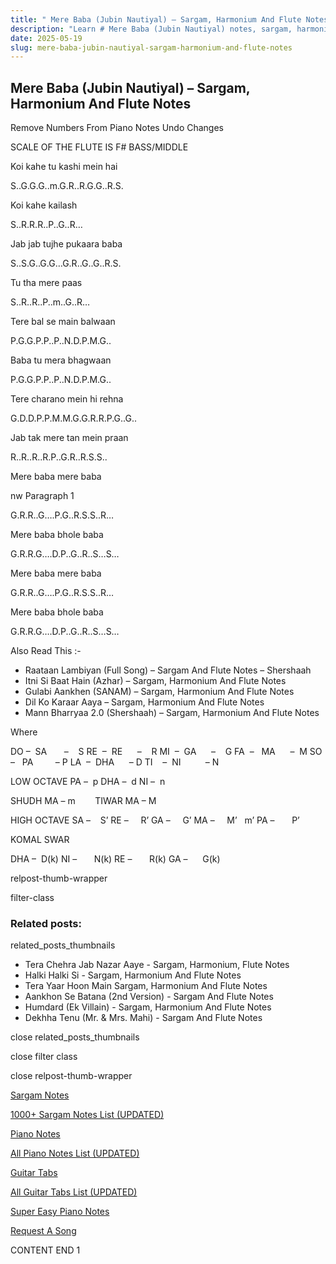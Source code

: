 ```yaml
---
title: " Mere Baba (Jubin Nautiyal) – Sargam, Harmonium And Flute Notes"
description: "Learn # Mere Baba (Jubin Nautiyal) notes, sargam, harmonium notations and flute notes. Easy step-by-step tutorial for beginners."
date: 2025-05-19
slug: mere-baba-jubin-nautiyal-sargam-harmonium-and-flute-notes
---
```


## Mere Baba (Jubin Nautiyal) – Sargam, Harmonium And Flute Notes

Remove Numbers From Piano Notes
Undo Changes

SCALE OF THE FLUTE IS F# BASS/MIDDLE

Koi kahe tu kashi mein hai

S..G.G.G..m.G.R..R.G.G..R.S.

Koi kahe kailash

S..R.R.R..P..G..R…

Jab jab tujhe pukaara baba

S..S.G..G.G…G.R..G..G..R.S.

Tu tha mere paas

S..R..R..P..m..G..R…

Tere bal se main balwaan

P.G.G.P.P..P..N.D.P.M.G..

Baba tu mera bhagwaan

P.G.G.P.P..P..N.D.P.M.G..

Tere charano mein hi rehna

G.D.D.P.P.M.M.G.G.R.R.P.G..G..

Jab tak mere tan mein praan

R..R..R..R.P..G.R..R.S.S..

Mere baba mere baba

nw Paragraph 1

G.R.R..G….P.G..R.S.S..R…

Mere baba bhole baba

G.R.R.G….D.P..G..R..S…S…

Mere baba mere baba

G.R.R..G….P.G..R.S.S..R…

Mere baba bhole baba

G.R.R.G….D.P..G..R..S…S…

Also Read This :-

- Raataan Lambiyan (Full Song) – Sargam And Flute Notes – Shershaah
- Itni Si Baat Hain (Azhar) – Sargam, Harmonium And Flute Notes
- Gulabi Aankhen (SANAM) – Sargam, Harmonium And Flute Notes
- Dil Ko Karaar Aaya – Sargam, Harmonium And Flute Notes
- Mann Bharryaa 2.0 (Shershaah) – Sargam, Harmonium And Flute Notes

Where

DO –  SA       –    S
RE  –  RE      –    R
MI  –  GA      –    G
FA  –   MA      –  M
SO  –   PA         – P
LA  –  DHA      – D
TI    –  NI          – N

LOW OCTAVE
PA –  p
DHA –  d
NI –  n

SHUDH MA – m        TIWAR MA – M

HIGH OCTAVE
SA –    S’
RE –     R’
GA –     G’
MA –     M’   m’
PA –       P’

KOMAL SWAR

DHA –  D(k)
NI –       N(k)
RE –       R(k)
GA –      G(k)

relpost-thumb-wrapper

filter-class

### Related posts:

related_posts_thumbnails

- Tera Chehra Jab Nazar Aaye - Sargam, Harmonium, Flute Notes
- Halki Halki Si - Sargam, Harmonium And Flute Notes
- Tera Yaar Hoon Main Sargam, Harmonium And Flute Notes
- Aankhon Se Batana (2nd Version) - Sargam And Flute Notes
- Humdard (Ek Villain) - Sargam, Harmonium And Flute Notes
- Dekhha Tenu (Mr. & Mrs. Mahi) - Sargam And Flute Notes

close related_posts_thumbnails

close filter class

close relpost-thumb-wrapper

[Sargam Notes](/sargam-notes.html)

[1000+ Sargam Notes List (UPDATED)](/all-songs-list-sargam-notes.html)

[Piano Notes](/piano-notes.html)

[All Piano Notes List (UPDATED)](/all-songs-list-piano-notes.html)

[Guitar Tabs](/guitar-tabs.html)

[All Guitar Tabs List (UPDATED)](/all-songs-list-guitar-tabs.html)

[Super Easy Piano Notes](https://studywall.in/)

[Request A Song](/request-a-song.html)

CONTENT END 1
